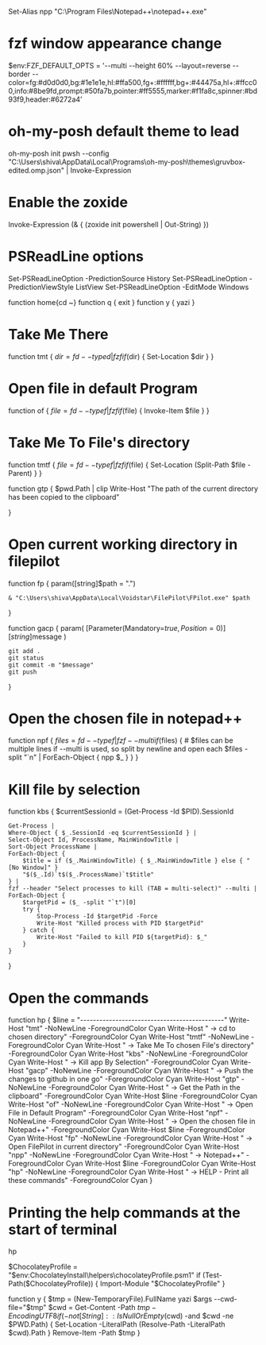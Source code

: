 Set-Alias npp "C:\Program Files\Notepad++\notepad++.exe"

# fzf window appearance change
$env:FZF_DEFAULT_OPTS = '--multi --height 60% --layout=reverse --border --color=fg:#d0d0d0,bg:#1e1e1e,hl:#ffa500,fg+:#ffffff,bg+:#44475a,hl+:#ffcc00,info:#8be9fd,prompt:#50fa7b,pointer:#ff5555,marker:#f1fa8c,spinner:#bd93f9,header:#6272a4'

# oh-my-posh default theme to lead
oh-my-posh init pwsh --config "C:\Users\shiva\AppData\Local\Programs\oh-my-posh\themes\gruvbox-edited.omp.json" | Invoke-Expression


# Enable the zoxide 
Invoke-Expression (& { (zoxide init powershell | Out-String) })

# PSReadLine options
Set-PSReadLineOption -PredictionSource History
Set-PSReadLineOption -PredictionViewStyle ListView
Set-PSReadLineOption -EditMode Windows

function home{cd ~}
function q { exit }
function y { yazi }

# Take Me There
function tmt {
	$dir = fd --type d | fzf
	if ($dir) {
		Set-Location $dir
	}
}

# Open file in default Program
function of {
	$file = fd --type f | fzf
	if ($file) {
		Invoke-Item $file
	}
}

# Take Me To File's directory
function tmtf {
	$file = fd --type f | fzf
	if ($file) {
		Set-Location (Split-Path $file -Parent)
	}
}

function gtp { 
	$pwd.Path | clip
	Write-Host "The path of the current directory has been copied to the clipboard"

}

# Open current working directory in filepilot 
function fp {
	param([string]$path = ".")

	& "C:\Users\shiva\AppData\Local\Voidstar\FilePilot\FPilot.exe" $path
}

function gacp {
	param(
		[Parameter(Mandatory=$true, Position=0)]
		[string]$message
	)
	
	git add .
	git status
	git commit -m "$message"
	git push
}

# Open the chosen file in notepad++
function npf {
	$files = fd --type f | fzf --multi
	if ($files) {
		# $files can be multiple lines if --multi is used, so split by newline and open each
		$files -split "`n" | ForEach-Object { npp $_ }
	}
}

# Kill file by selection
function kbs {
	$currentSessionId = (Get-Process -Id $PID).SessionId

	Get-Process |
	Where-Object { $_.SessionId -eq $currentSessionId } |
	Select-Object Id, ProcessName, MainWindowTitle |
	Sort-Object ProcessName |
	ForEach-Object {
		$title = if ($_.MainWindowTitle) { $_.MainWindowTitle } else { "[No Window]" }
		"$($_.Id)`t$($_.ProcessName)`t$title"
	} |
	fzf --header "Select processes to kill (TAB = multi-select)" --multi |
	ForEach-Object {
		$targetPid = ($_ -split "`t")[0]
		try {
			Stop-Process -Id $targetPid -Force
			Write-Host "Killed process with PID $targetPid"
		} catch {
			Write-Host "Failed to kill PID ${targetPid}: $_"
		}
	}
}

# Open the commands 
function hp {
	$line = "---------------------------------------------"
	Write-Host "tmt" -NoNewLine -ForegroundColor Cyan
	Write-Host " -> cd to chosen directory" -ForegroundColor Cyan
	Write-Host "tmtf" -NoNewLine -ForegroundColor Cyan
	Write-Host " -> Take Me To chosen File's directory" -ForegroundColor Cyan
	Write-Host "kbs" -NoNewLine -ForegroundColor Cyan
	Write-Host " -> Kill app By Selection" -ForegroundColor Cyan
	Write-Host "gacp" -NoNewLine -ForegroundColor Cyan
	Write-Host " -> Push the changes to github in one go" -ForegroundColor Cyan
	Write-Host "gtp" -NoNewLine -ForegroundColor Cyan
	Write-Host " -> Get the Path in the clipboard" -ForegroundColor Cyan
	Write-Host $line -ForegroundColor Cyan 
	Write-Host "of" -NoNewLine -ForegroundColor Cyan
	Write-Host     " -> Open File in Default Program" -ForegroundColor Cyan
	Write-Host "npf" -NoNewLine -ForegroundColor Cyan
	Write-Host " -> Open the chosen file in Notepad++" -ForegroundColor Cyan
	Write-Host $line -ForegroundColor Cyan 
	Write-Host "fp" -NoNewLine -ForegroundColor Cyan
	Write-Host " -> Open FilePilot in current directory" -ForegroundColor Cyan
	Write-Host "npp" -NoNewLine -ForegroundColor Cyan
	Write-Host " -> Notepad++" -ForegroundColor Cyan
	Write-Host $line -ForegroundColor Cyan 
	Write-Host "hp" -NoNewLine -ForegroundColor Cyan
	Write-Host " -> HELP - Print all these commands" -ForegroundColor Cyan
}

# Printing the help commands at the start of terminal
hp

$ChocolateyProfile = "$env:ChocolateyInstall\helpers\chocolateyProfile.psm1"
if (Test-Path($ChocolateyProfile)) {
  Import-Module "$ChocolateyProfile"
}

function y {
    $tmp = (New-TemporaryFile).FullName
    yazi $args --cwd-file="$tmp"
    $cwd = Get-Content -Path $tmp -Encoding UTF8
    if (-not [String]::IsNullOrEmpty($cwd) -and $cwd -ne $PWD.Path) {
        Set-Location -LiteralPath (Resolve-Path -LiteralPath $cwd).Path
    }
    Remove-Item -Path $tmp
}


